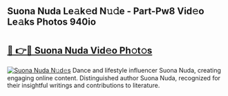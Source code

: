 ## Suona Nuda Le𝚊k𝚎d N𝚞𝚍e - Part-Pw8 Vid𝚎o Le𝚊ks Photos 940io

# <h2><a href="http://fbfg4k.evod.top/?m=Suona+Nuda">🔗 👉🔴 Suona Nuda Vid𝚎o Ph𝚘t𝚘s</a></h2>

[![Suona Nuda N𝚞d𝚎s](https://i.imgur.com/8V9OHl7.gif)](http://fbfg4k.evod.top/?m=Suona+Nuda)
Dance and lifestyle influencer Suona Nuda, creating engaging online content. Distinguished author Suona Nuda, recognized for their insightful writings and contributions to literature. 
